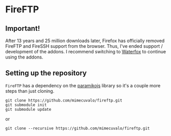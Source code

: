 # FireFTP

## Important!
After 13 years and 25 million downloads later, Firefox has officially removed FireFTP and FireSSH support from the browser. Thus, I've ended support / development of the addons. I recommend switching to [Waterfox](http://www.waterfoxproject.org) to continue using the addons.

## Setting up the repository

`FireFTP` has a dependency on the [paramikojs](https://github.com/mimecuvalo/paramikojs) library so it's a couple more steps than just cloning.

```
git clone https://github.com/mimecuvalo/fireftp.git
git submodule init
git submodule update
```

or

```
git clone --recursive https://github.com/mimecuvalo/fireftp.git
```
